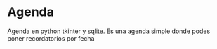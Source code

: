 # Agenda
Agenda en python tkinter y sqlite. Es una agenda simple donde podes poner recordatorios por fecha
